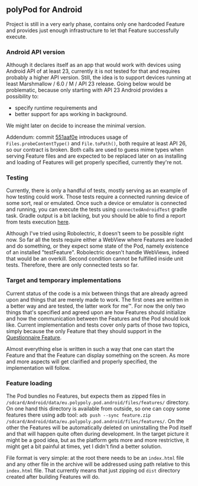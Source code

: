 ## polyPod for Android

Project is still in a very early phase, contains only one hardcoded Feature and provides just enough infrastructure to let that Feature successfully execute.

### Android API version

Although it declares itself as an app that would work with devices using Android API of at least 23, currently it is not tested for that and requires probably a higher API version. Still, the idea is to support devices running at least Marshmallow / 6.0 / M / API 23 release. Going below would be problematic, because only starting with API 23 Android provides a possibility to:
* specify runtime requirements and
* better support for aps working in background.

We might later on decide to increase the minimal version.

Addendum: commit [551aaf0e](https://github.com/polypoly-eu/polyPod-Android/commit/551aaf0e5d2240552f685cbf90fb9921701fafe9) introduces usage of `Files.probeContentType()` and `File.toPath()`, both require at least API 26, so our contract is broken. Both calls are used to guess mime types when serving Feature files and are expected to be replaced later on as installing and loading of Features will get properly specified, currently they're not.

### Testing

Currently, there is only a handful of tests, mostly serving as an example of how testing could work. Those tests require a connected running device of some sort, real or emulated. Once such a device or emulator is connected and running, you can execute the tests using `connectedAndroidTest` gradle task. Gradle output is a bit lacking, but you should be able to find a report from tests execution [here](app/build/reports/androidTests/connected/index.html). 

Although I've tried using Robolectric, it doesn't seem to be possible right now. So far all the tests require either a WebView where Features are loaded and do something, or they expect some state of the Pod, namely existence of an installed "testFeature". Robolectric doesn't handle WebViews, indeed that would be an overkill. Second condition cannot be fulfilled inside unit tests. Therefore, there are only connected tests so far.

### Target and temporary implementations

Current status of the code is a mix between things that are already agreed upon and things that are merely made to work. The first ones are written in a better way and are tested, the latter work for me™. For now the only two things that's specified and agreed upon are how Features should initialize and how the communication between the Features and the Pod should look like. Current implementation and tests cover only parts of those two topics, simply because the only Feature that they should support in the [Questionnaire Feature](https://github.com/polypoly-eu/questionnaire-feature).

Almost everything else is written in such a way that one can start the Feature and that the Feature can display something on the screen. As more and more aspects will get clarified and properly specified, the implementation will follow.

### Feature loading

The Pod bundles no Features, but expects them as zipped files in `/sdcard/Android/data/eu.polypoly.pod.android/files/features/` directory. On one hand this directory is available from outside, so one can copy some features there using adb tool: `adb push --sync feature.zip /sdcard/Android/data/eu.polypoly.pod.android/files/features/`. On the other the Features will be automatically deleted on uninstalling the Pod itself and that will happen quite often during development. In the target picture it might be a good idea, but as the platform gets more and more restrictive, it might get a bit painful at times, yet I didn't find a better solution.

File format is very simple: at the root there needs to be an `index.html` file and any other file in the archive will be addressed using path relative to this `index.html` file. That currently means that just zipping od `dist` directory created after building Features will do.
